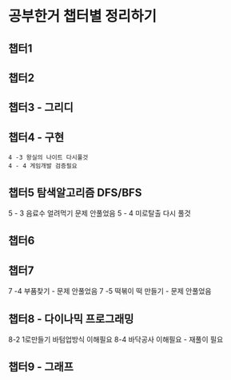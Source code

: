 # 공부한거 챕터별 정리하기

## 챕터1

## 챕터2

## 챕터3 - 그리디

## 챕터4 - 구현
    4 -3 왕실의 나이트 다시풀것
    4 - 4 게임개발 검증필요


## 챕터5 탐색알고리즘 DFS/BFS
5 - 3 음료수 얼려먹기 문제 안풀었음
5 - 4 미로탈출 다시 풀것 

## 챕터6

## 챕터7
7 -4 부품찾기 - 문제 안풀었음
7 -5 떡볶이 떡 만들기 - 문제 안풀었음

## 챕터8 - 다이나믹 프로그래밍
8-2 1로만들기 바텀업방식 이해필요
8-4 바닥공사 이해필요 - 재풀이 필요

## 챕터9 - 그래프
